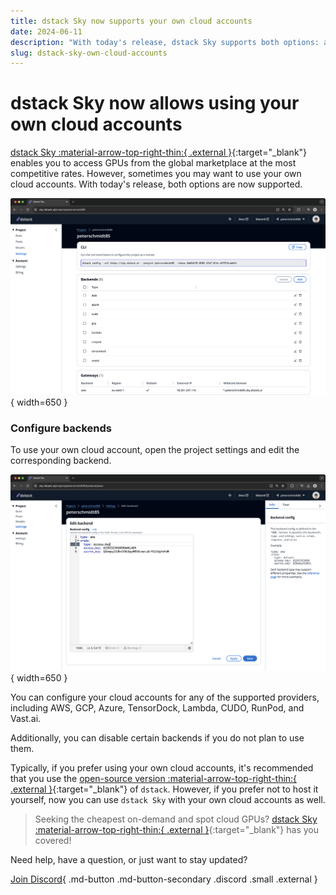 ```yaml
---
title: dstack Sky now supports your own cloud accounts
date: 2024-06-11
description: "With today's release, dstack Sky supports both options: accessing the GPU marketplace and using your own cloud accounts."  
slug: dstack-sky-own-cloud-accounts
---
```


# dstack Sky now allows using your own cloud accounts

[dstack Sky :material-arrow-top-right-thin:{ .external }](https://sky.dstack.ai){:target="_blank"} 
enables you to access GPUs from the global marketplace at the most
competitive rates. However, sometimes you may want to use your own cloud accounts. 
With today's release, both options are now supported.

![dstack-sky-banner.png](https://raw.githubusercontent.com/dstackai/static-assets/main/static-assets/images/dstack-sky-project-config.png){ width=650 }

<!-- more -->

### Configure backends

To use your own cloud account, open the project settings and edit the corresponding backend.

![dstack-sky-banner.png](https://raw.githubusercontent.com/dstackai/static-assets/main/static-assets/images/dstack-sky-edit-backend-config.png){ width=650 }

You can configure your cloud accounts for any of the supported providers, including AWS, GCP, Azure, TensorDock, Lambda,
CUDO, RunPod, and Vast.ai.

Additionally, you can disable certain backends if you do not plan to use them.

Typically, if you prefer using your own cloud accounts, it's recommended that you use the 
[open-source version :material-arrow-top-right-thin:{ .external }](https://github.com/dstackai/dstack/){:target="_blank"} of `dstack`.
However, if you prefer not to host it yourself, now you can use `dstack Sky` 
with your own cloud accounts as well.

> Seeking the cheapest on-demand and spot cloud GPUs?
> [dstack Sky :material-arrow-top-right-thin:{ .external }](https://sky.dstack.ai){:target="_blank"} has you covered!

Need help, have a question, or just want to stay updated?

[Join Discord](https://discord.gg/u8SmfwPpMd){ .md-button .md-button-secondary .discord .small .external }
